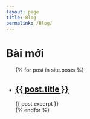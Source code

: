 ```yaml
---
layout: page
title: Blog 
permalink: /Blog/
---
```

<h1>Bài mới</h1>

<ul>
  {% for post in site.posts %}
    <li>
      <h2><a href="/Wepxin{{ post.url }}">{{ post.title }}</a></h2>
      {{ post.excerpt }}
    </li>
  {% endfor %}
</ul>
